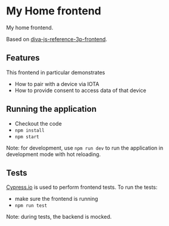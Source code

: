 # My Home frontend

My home frontend.

Based on [diva-js-reference-3p-frontend](https://github.com/Alliander/diva-js-reference-3p-frontend).

## Features

This frontend in particular demonstrates
- How to pair with a device via IOTA
- How to provide consent to access data of that device

## Running the application

- Checkout the code
- `npm install`
- `npm start`

Note: for development, use `npm run dev` to run the application in development mode with hot reloading.

## Tests

[Cypress.io](https://cypress.io) is used to perform frontend tests.
To run the tests:

- make sure the frontend is running
- `npm run test`

Note: during tests, the backend is mocked.
